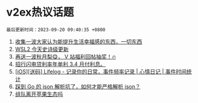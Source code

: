 # v2ex热议话题

`最后更新时间：2023-09-20 09:40:35 +0800`

1. [收集一波大家认为能提升生活幸福感的东西，一切东西](https://www.v2ex.com/t/975182)
1. [WSL2 今天史诗级更新](https://www.v2ex.com/t/975098)
1. [再送一波秋月梨😋， V 站福利回帖抽奖！🔥](https://www.v2ex.com/t/975101)
1. [招行闪电贷利率年单利 3.4 月付利息。](https://www.v2ex.com/t/975072)
1. [[iOS][送码] Lifelog - 记录你的日常，事件频率记录 | 心情日记 | 事件时间统计](https://www.v2ex.com/t/975077)
1. [踩到 Go 的 json 解析坑了，如何才能严格解析 json？](https://www.v2ex.com/t/975214)
1. [组队离开苹果生态吗](https://www.v2ex.com/t/975183)


